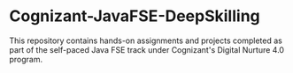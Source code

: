 # Cognizant-JavaFSE-DeepSkilling
This repository contains hands-on assignments and projects completed as part of the self-paced Java FSE track under Cognizant's Digital Nurture 4.0 program.
